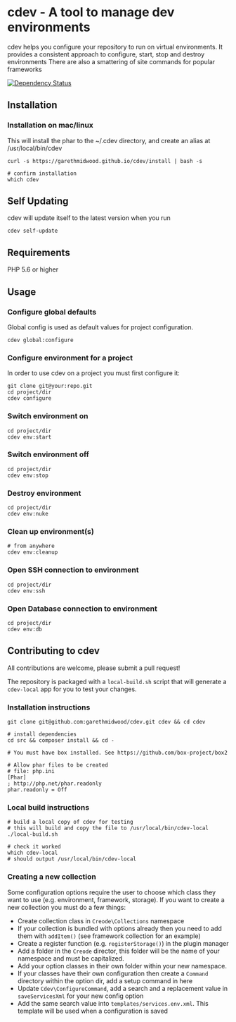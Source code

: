 cdev - A tool to manage dev environments
========================================

cdev helps you configure your repository to run on virtual environments.
It provides a consistent approach to configure, start, stop and destroy environments
There are also a smattering of site commands for popular frameworks

[![Dependency Status](https://www.versioneye.com/user/projects/599720fc0fb24f0bf7c2082a/badge.svg?style=flat)](https://www.versioneye.com/user/projects/599720fc0fb24f0bf7c2082a)

Installation
------------

### Installation on mac/linux
This will install the phar to the ~/.cdev directory, and create an alias at /usr/local/bin/cdev
```
curl -s https://garethmidwood.github.io/cdev/install | bash -s

# confirm installation
which cdev
```


Self Updating
-------------
cdev will update itself to the latest version when you run
```
cdev self-update
```


Requirements
------------
PHP 5.6 or higher



Usage
-----

### Configure global defaults
Global config is used as default values for project configuration.
```
cdev global:configure
```

### Configure environment for a project
In order to use cdev on a project you must first configure it:
```
git clone git@your:repo.git
cd project/dir
cdev configure
```

### Switch environment on
```
cd project/dir
cdev env:start
```

### Switch environment off
```
cd project/dir
cdev env:stop
```

### Destroy environment
```
cd project/dir
cdev env:nuke
```

### Clean up environment(s)
```
# from anywhere
cdev env:cleanup
```

### Open SSH connection to environment
```
cd project/dir
cdev env:ssh
```

### Open Database connection to environment
```
cd project/dir
cdev env:db
```


Contributing to cdev
--------------------
All contributions are welcome, please submit a pull request!

The repository is packaged with a `local-build.sh` script that will generate a `cdev-local` app for you to test your changes.

### Installation instructions
```
git clone git@github.com:garethmidwood/cdev.git cdev && cd cdev

# install dependencies
cd src && composer install && cd -

# You must have box installed. See https://github.com/box-project/box2

# Allow phar files to be created
# file: php.ini
[Phar]
; http://php.net/phar.readonly
phar.readonly = Off
```

### Local build instructions

```
# build a local copy of cdev for testing
# this will build and copy the file to /usr/local/bin/cdev-local
./local-build.sh

# check it worked
which cdev-local
# should output /usr/local/bin/cdev-local
```

### Creating a new collection
Some configuration options require the user to choose which class they want to use (e.g. environment, framework, storage).
If you want to create a new collection you must do a few things:

- Create collection class in `Creode\Collections` namespace
 - If your collection is bundled with options already then you need to add them with `addItem()` (see framework collection for an example)
- Create a register function (e.g. `registerStorage()`) in the plugin manager
- Add a folder in the `Creode` director, this folder will be the name of your namespace and must be capitalized.
- Add your option classes in their own folder within your new namespace.
- If your classes have their own configuration then create a `Command` directory within the option dir, add a setup command in here
- Update `Cdev\ConfigureCommand`, add a search and a replacement value in `saveServicesXml` for your new config option
 - Add the same search value into `templates/services.env.xml`. This template will be used when a configuration is saved


